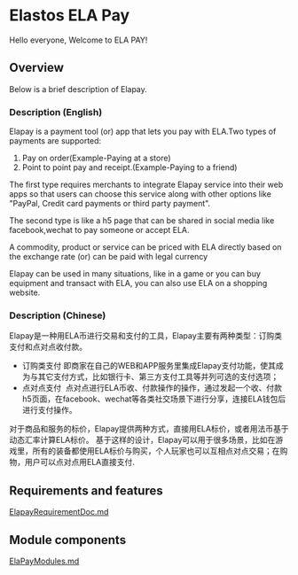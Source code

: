 # Elastos ELA Pay

Hello everyone,
Welcome to ELA PAY! 

## Overview
Below is a brief description of Elapay.

### Description (English)
Elapay is a payment tool (or) app that lets you pay with ELA.Two types of payments are supported:
1. Pay on order(Example-Paying at a store)
2. Point to point pay and receipt.(Example-Paying to a friend)

The first type requires merchants to integrate Elapay service into their web apps so that users can choose this service along with other options like "PayPal, Credit card payments or third party payment".

The second type is like a h5 page that can be shared in social media like facebook,wechat to pay someone or accept ELA.

A commodity, product or service can be priced with ELA directly based on the exchange rate (or) can be paid with legal currency

Elapay can be used in many situations, like in a game or you can buy equipment and transact with ELA, you can also use ELA on a shopping website.

### Description (Chinese)
Elapay是一种用ELA币进行交易和支付的工具，Elapay主要有两种类型：订购类支付和点对点收付款。
- 订购类支付
  即商家在自己的WEB和APP服务里集成Elapay支付功能，使其成为与其它支付方式，比如银行卡、第三方支付工具等并列可选的支付选项；
- 点对点支付
  点对点进行ELA币收、付款操作的操作，通过发起一个收、付款h5页面，在facebook、wechat等各类社交场景下进行分享，连接ELA钱包后进行支付操作。

对于商品和服务的标价，Elapay提供两种方式，直接用ELA标价，或者用法币基于动态汇率计算ELA标价。
基于这样的设计，Elapay可以用于很多场景，比如在游戏里，所有的装备都使用ELA标价与购买，个人玩家也可以互相点对点交易；在购物，用户可以点对点用ELA直接支付.

## Requirements and features
[ElapayRequirementDoc.md](./ElapayRequirementDoc.md)

## Module components
[ElaPayModules.md](./ElaPayModules.md)
